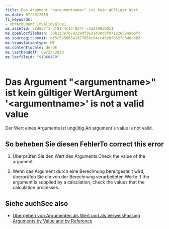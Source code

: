 ```yaml
---
title: Das Argument "<argumentname>" ist kein gültiger Wert
ms.date: 07/20/2015
f1_keywords:
- vbrArgument_InvalidValue1
ms.assetid: 38d937f1-3f81-4c15-834f-c4a2769a0011
ms.openlocfilehash: 30b113e7b79229df3631430cbf071e26524abbfc
ms.sourcegitcommit: bf5c5850654187705bc94cc40ebfb62fe346ab02
ms.translationtype: MT
ms.contentlocale: de-DE
ms.lasthandoff: 09/23/2020
ms.locfileid: "91060470"
---
```

# <a name="argument-argumentname-is-not-a-valid-value"></a><span data-ttu-id="2344e-102">Das Argument "\<argumentname>" ist kein gültiger Wert</span><span class="sxs-lookup"><span data-stu-id="2344e-102">Argument '\<argumentname>' is not a valid value</span></span>

<span data-ttu-id="2344e-103">Der Wert eines Arguments ist ungültig.</span><span class="sxs-lookup"><span data-stu-id="2344e-103">An argument's value is not valid.</span></span>  
  
## <a name="to-correct-this-error"></a><span data-ttu-id="2344e-104">So beheben Sie diesen Fehler</span><span class="sxs-lookup"><span data-stu-id="2344e-104">To correct this error</span></span>  
  
1. <span data-ttu-id="2344e-105">Überprüfen Sie den Wert des Arguments.</span><span class="sxs-lookup"><span data-stu-id="2344e-105">Check the value of the argument.</span></span>  
  
2. <span data-ttu-id="2344e-106">Wenn das Argument durch eine Berechnung bereitgestellt wird, überprüfen Sie die von der Berechnung verarbeiteten Werte.</span><span class="sxs-lookup"><span data-stu-id="2344e-106">If the argument is supplied by a calculation, check the values that the calculation processes.</span></span>  
  
## <a name="see-also"></a><span data-ttu-id="2344e-107">Siehe auch</span><span class="sxs-lookup"><span data-stu-id="2344e-107">See also</span></span>

- [<span data-ttu-id="2344e-108">Übergeben von Argumenten als Wert und als Verweis</span><span class="sxs-lookup"><span data-stu-id="2344e-108">Passing Arguments by Value and by Reference</span></span>](../programming-guide/language-features/procedures/passing-arguments-by-value-and-by-reference.md)
